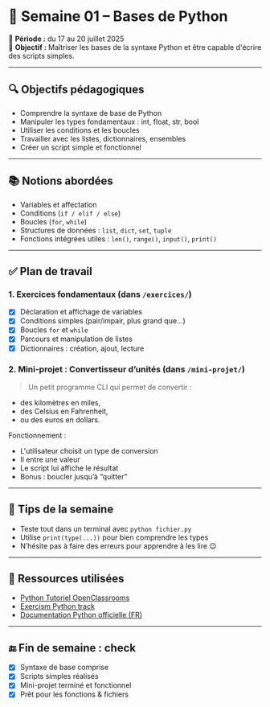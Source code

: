 # 🐍 Semaine 01 – Bases de Python

📅 **Période :** du 17 au 20 juillet 2025  
🎯 **Objectif :** Maîtriser les bases de la syntaxe Python et être capable d'écrire des scripts simples.

---

## 🔍 Objectifs pédagogiques

- Comprendre la syntaxe de base de Python
- Manipuler les types fondamentaux : int, float, str, bool
- Utiliser les conditions et les boucles
- Travailler avec les listes, dictionnaires, ensembles
- Créer un script simple et fonctionnel

---

## 📚 Notions abordées

- Variables et affectation
- Conditions (`if / elif / else`)
- Boucles (`for`, `while`)
- Structures de données : `list`, `dict`, `set`, `tuple`
- Fonctions intégrées utiles : `len()`, `range()`, `input()`, `print()`

---

## ✅ Plan de travail

### 1. Exercices fondamentaux (dans `/exercices/`)
- [X] Déclaration et affichage de variables
- [X] Conditions simples (pair/impair, plus grand que...)
- [X] Boucles `for` et `while`
- [X] Parcours et manipulation de listes
- [X] Dictionnaires : création, ajout, lecture

### 2. Mini-projet : Convertisseur d’unités (dans `/mini-projet/`)
> Un petit programme CLI qui permet de convertir :
- des kilomètres en miles,
- des Celsius en Fahrenheit,
- ou des euros en dollars.

Fonctionnement :
- L'utilisateur choisit un type de conversion
- Il entre une valeur
- Le script lui affiche le résultat
- Bonus : boucler jusqu’à “quitter”

---

## 🧠 Tips de la semaine

- Teste tout dans un terminal avec `python fichier.py`
- Utilise `print(type(...))` pour bien comprendre les types
- N’hésite pas à faire des erreurs pour apprendre à les lire 😉

---

## 📌 Ressources utilisées

- [Python Tutoriel OpenClassrooms](https://openclassrooms.com/fr/courses/235344-apprenez-a-programmer-en-python)
- [Exercism Python track](https://exercism.io/tracks/python/exercises)
- [Documentation Python officielle (FR)](https://docs.python.org/fr/3/)

---

## 🔚 Fin de semaine : check

- [X] Syntaxe de base comprise
- [X] Scripts simples réalisés
- [X] Mini-projet terminé et fonctionnel
- [X] Prêt pour les fonctions & fichiers